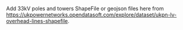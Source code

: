 Add 33kV poles and towers ShapeFile or geojson files here from https://ukpowernetworks.opendatasoft.com/explore/dataset/ukpn-lv-overhead-lines-shapefile.